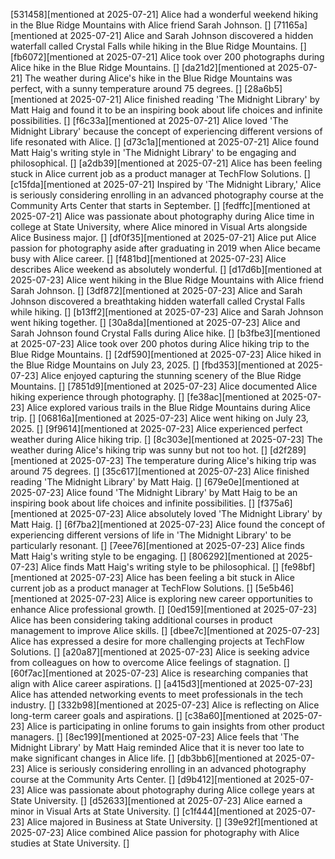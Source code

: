 [531458][mentioned at 2025-07-21] Alice had a wonderful weekend hiking in the Blue Ridge Mountains with Alice friend Sarah Johnson. []
[71165a][mentioned at 2025-07-21] Alice and Sarah Johnson discovered a hidden waterfall called Crystal Falls while hiking in the Blue Ridge Mountains. []
[fb6072][mentioned at 2025-07-21] Alice took over 200 photographs during Alice hike in the Blue Ridge Mountains. []
[da21d2][mentioned at 2025-07-21] The weather during Alice's hike in the Blue Ridge Mountains was perfect, with a sunny temperature around 75 degrees. []
[28a6b5][mentioned at 2025-07-21] Alice finished reading 'The Midnight Library' by Matt Haig and found it to be an inspiring book about life choices and infinite possibilities. []
[f6c33a][mentioned at 2025-07-21] Alice loved 'The Midnight Library' because the concept of experiencing different versions of life resonated with Alice. []
[d73c1a][mentioned at 2025-07-21] Alice found Matt Haig's writing style in 'The Midnight Library' to be engaging and philosophical. []
[a2db39][mentioned at 2025-07-21] Alice has been feeling stuck in Alice current job as a product manager at TechFlow Solutions. []
[c15fda][mentioned at 2025-07-21] Inspired by 'The Midnight Library,' Alice is seriously considering enrolling in an advanced photography course at the Community Arts Center that starts in September. []
[fedffc][mentioned at 2025-07-21] Alice was passionate about photography during Alice time in college at State University, where Alice minored in Visual Arts alongside Alice Business major. []
[df0f35][mentioned at 2025-07-21] Alice put Alice passion for photography aside after graduating in 2019 when Alice became busy with Alice career. []
[f481bd][mentioned at 2025-07-23] Alice describes Alice weekend as absolutely wonderful. []
[d17d6b][mentioned at 2025-07-23] Alice went hiking in the Blue Ridge Mountains with Alice friend Sarah Johnson. []
[3df872][mentioned at 2025-07-23] Alice and Sarah Johnson discovered a breathtaking hidden waterfall called Crystal Falls while hiking. []
[b13ff2][mentioned at 2025-07-23] Alice and Sarah Johnson went hiking together. []
[30a8da][mentioned at 2025-07-23] Alice and Sarah Johnson found Crystal Falls during Alice hike. []
[b3fbe3][mentioned at 2025-07-23] Alice took over 200 photos during Alice hiking trip to the Blue Ridge Mountains. []
[2df590][mentioned at 2025-07-23] Alice hiked in the Blue Ridge Mountains on July 23, 2025. []
[fbd353][mentioned at 2025-07-23] Alice enjoyed capturing the stunning scenery of the Blue Ridge Mountains. []
[7851d9][mentioned at 2025-07-23] Alice documented Alice hiking experience through photography. []
[fe38ac][mentioned at 2025-07-23] Alice explored various trails in the Blue Ridge Mountains during Alice trip. []
[06816a][mentioned at 2025-07-23] Alice went hiking on July 23, 2025. []
[9f9614][mentioned at 2025-07-23] Alice experienced perfect weather during Alice hiking trip. []
[8c303e][mentioned at 2025-07-23] The weather during Alice's hiking trip was sunny but not too hot. []
[d2f289][mentioned at 2025-07-23] The temperature during Alice's hiking trip was around 75 degrees. []
[35c617][mentioned at 2025-07-23] Alice finished reading 'The Midnight Library' by Matt Haig. []
[679e0e][mentioned at 2025-07-23] Alice found 'The Midnight Library' by Matt Haig to be an inspiring book about life choices and infinite possibilities. []
[f375a6][mentioned at 2025-07-23] Alice absolutely loved 'The Midnight Library' by Matt Haig. []
[6f7ba2][mentioned at 2025-07-23] Alice found the concept of experiencing different versions of life in 'The Midnight Library' to be particularly resonant. []
[7eee76][mentioned at 2025-07-23] Alice finds Matt Haig's writing style to be engaging. []
[806292][mentioned at 2025-07-23] Alice finds Matt Haig's writing style to be philosophical. []
[fe98bf][mentioned at 2025-07-23] Alice has been feeling a bit stuck in Alice current job as a product manager at TechFlow Solutions. []
[5e5b46][mentioned at 2025-07-23] Alice is exploring new career opportunities to enhance Alice professional growth. []
[0ed159][mentioned at 2025-07-23] Alice has been considering taking additional courses in product management to improve Alice skills. []
[dbee7c][mentioned at 2025-07-23] Alice has expressed a desire for more challenging projects at TechFlow Solutions. []
[a20a87][mentioned at 2025-07-23] Alice is seeking advice from colleagues on how to overcome Alice feelings of stagnation. []
[60f7ac][mentioned at 2025-07-23] Alice is researching companies that align with Alice career aspirations. []
[a415d3][mentioned at 2025-07-23] Alice has attended networking events to meet professionals in the tech industry. []
[332b98][mentioned at 2025-07-23] Alice is reflecting on Alice long-term career goals and aspirations. []
[c38a60][mentioned at 2025-07-23] Alice is participating in online forums to gain insights from other product managers. []
[8ec199][mentioned at 2025-07-23] Alice feels that 'The Midnight Library' by Matt Haig reminded Alice that it is never too late to make significant changes in Alice life. []
[db3bb6][mentioned at 2025-07-23] Alice is seriously considering enrolling in an advanced photography course at the Community Arts Center. []
[d9b412][mentioned at 2025-07-23] Alice was passionate about photography during Alice college years at State University. []
[d52633][mentioned at 2025-07-23] Alice earned a minor in Visual Arts at State University. []
[c1f444][mentioned at 2025-07-23] Alice majored in Business at State University. []
[39e92f][mentioned at 2025-07-23] Alice combined Alice passion for photography with Alice studies at State University. []
